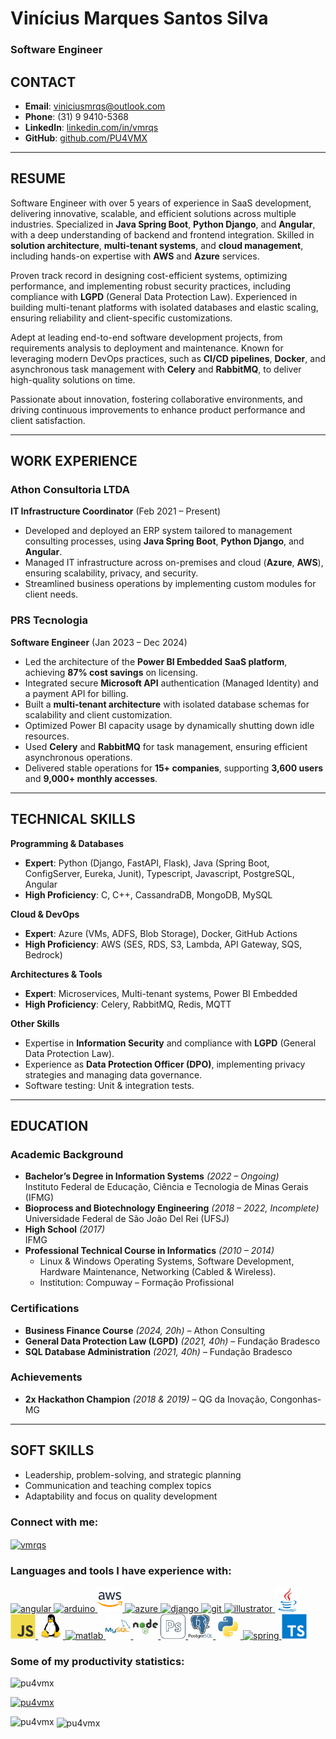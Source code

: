 # **Vinícius Marques Santos Silva**  
### **Software Engineer**  

## **CONTACT**  
- **Email**: [viniciusmrqs@outlook.com](mailto:viniciusmrqs@outlook.com)  
- **Phone**: (31) 9 9410-5368  
- **LinkedIn**: [linkedin.com/in/vmrqs](https://www.linkedin.com/in/vmrqs/)  
- **GitHub**: [github.com/PU4VMX](https://github.com/PU4VMX)  

---

## **RESUME**  
Software Engineer with over 5 years of experience in SaaS development, delivering innovative, scalable, and efficient solutions across multiple industries. Specialized in **Java Spring Boot**, **Python Django**, and **Angular**, with a deep understanding of backend and frontend integration. Skilled in **solution architecture**, **multi-tenant systems**, and **cloud management**, including hands-on expertise with **AWS** and **Azure** services.  

Proven track record in designing cost-efficient systems, optimizing performance, and implementing robust security practices, including compliance with **LGPD** (General Data Protection Law). Experienced in building multi-tenant platforms with isolated databases and elastic scaling, ensuring reliability and client-specific customizations.  

Adept at leading end-to-end software development projects, from requirements analysis to deployment and maintenance. Known for leveraging modern DevOps practices, such as **CI/CD pipelines**, **Docker**, and asynchronous task management with **Celery** and **RabbitMQ**, to deliver high-quality solutions on time.  

Passionate about innovation, fostering collaborative environments, and driving continuous improvements to enhance product performance and client satisfaction.  

---

## **WORK EXPERIENCE**  

### **Athon Consultoria LTDA**  
**IT Infrastructure Coordinator** (Feb 2021 – Present)  
- Developed and deployed an ERP system tailored to management consulting processes, using **Java Spring Boot**, **Python Django**, and **Angular**.  
- Managed IT infrastructure across on-premises and cloud (**Azure**, **AWS**), ensuring scalability, privacy, and security.  
- Streamlined business operations by implementing custom modules for client needs.  

### **PRS Tecnologia**  
**Software Engineer** (Jan 2023 – Dec 2024)  
- Led the architecture of the **Power BI Embedded SaaS platform**, achieving **87% cost savings** on licensing.  
- Integrated secure **Microsoft API** authentication (Managed Identity) and a payment API for billing.  
- Built a **multi-tenant architecture** with isolated database schemas for scalability and client customization.  
- Optimized Power BI capacity usage by dynamically shutting down idle resources.  
- Used **Celery** and **RabbitMQ** for task management, ensuring efficient asynchronous operations.  
- Delivered stable operations for **15+ companies**, supporting **3,600 users** and **9,000+ monthly accesses**.  

---

## **TECHNICAL SKILLS**  

**Programming & Databases**  
- **Expert**: Python (Django, FastAPI, Flask), Java (Spring Boot, ConfigServer, Eureka, Junit), Typescript, Javascript, PostgreSQL, Angular  
- **High Proficiency**: C, C++, CassandraDB, MongoDB, MySQL  

**Cloud & DevOps**  
- **Expert**: Azure (VMs, ADFS, Blob Storage), Docker, GitHub Actions  
- **High Proficiency**: AWS (SES, RDS, S3, Lambda, API Gateway, SQS, Bedrock)  


**Architectures & Tools**  
- **Expert**: Microservices, Multi-tenant systems, Power BI Embedded  
- **High Proficiency**: Celery, RabbitMQ, Redis, MQTT  

**Other Skills**  
- Expertise in **Information Security** and compliance with **LGPD** (General Data Protection Law).  
- Experience as **Data Protection Officer (DPO)**, implementing privacy strategies and managing data governance.  
- Software testing: Unit & integration tests.  


---

## **EDUCATION**  

### **Academic Background**  
- **Bachelor’s Degree in Information Systems** *(2022 – Ongoing)*  
  Instituto Federal de Educação, Ciência e Tecnologia de Minas Gerais (IFMG)  
- **Bioprocess and Biotechnology Engineering** *(2018 – 2022, Incomplete)*  
  Universidade Federal de São João Del Rei (UFSJ)  
- **High School** *(2017)*  
  IFMG  
- **Professional Technical Course in Informatics** *(2010 – 2014)*  
  - Linux & Windows Operating Systems, Software Development, Hardware Maintenance, Networking (Cabled & Wireless).  
  - Institution: Compuway – Formação Profissional  

### **Certifications**  
- **Business Finance Course** *(2024, 20h)* – Athon Consulting  
- **General Data Protection Law (LGPD)** *(2021, 40h)* – Fundação Bradesco  
- **SQL Database Administration** *(2021, 40h)* – Fundação Bradesco  

### **Achievements**  
- **2x Hackathon Champion** *(2018 & 2019)* – QG da Inovação, Congonhas-MG  

---

## **SOFT SKILLS**  
- Leadership, problem-solving, and strategic planning  
- Communication and teaching complex topics  
- Adaptability and focus on quality development  



<h3 align="left">Connect with me:</h3>
<p align="left">
<a href="https://linkedin.com/in/vmrqs" target="blank"><img align="center" src="https://raw.githubusercontent.com/rahuldkjain/github-profile-readme-generator/master/src/images/icons/Social/linked-in-alt.svg" alt="vmrqs" height="30" width="40" /></a>
</p>


<h3 align="left">Languages ​​and tools I have experience with:</h3>
<p align="left"> <a href="https://angular.io" target="_blank" rel="noreferrer"> <img src="https://angular.io/assets/images/logos/angular/angular.svg" alt="angular" width="40" height="40"/> </a> <a href="https://www.arduino.cc/" target="_blank" rel="noreferrer"> <img src="https://cdn.worldvectorlogo.com/logos/arduino-1.svg" alt="arduino" width="40" height="40"/> </a> <a href="https://aws.amazon.com" target="_blank" rel="noreferrer"> <img src="https://raw.githubusercontent.com/devicons/devicon/master/icons/amazonwebservices/amazonwebservices-original-wordmark.svg" alt="aws" width="40" height="40"/> </a> <a href="https://azure.microsoft.com/en-in/" target="_blank" rel="noreferrer"> <img src="https://www.vectorlogo.zone/logos/microsoft_azure/microsoft_azure-icon.svg" alt="azure" width="40" height="40"/> </a> <a href="https://www.djangoproject.com/" target="_blank" rel="noreferrer"> <img src="https://cdn.worldvectorlogo.com/logos/django.svg" alt="django" width="40" height="40"/> </a> <a href="https://git-scm.com/" target="_blank" rel="noreferrer"> <img src="https://www.vectorlogo.zone/logos/git-scm/git-scm-icon.svg" alt="git" width="40" height="40"/> </a> <a href="https://www.adobe.com/in/products/illustrator.html" target="_blank" rel="noreferrer"> <img src="https://www.vectorlogo.zone/logos/adobe_illustrator/adobe_illustrator-icon.svg" alt="illustrator" width="40" height="40"/> </a> <a href="https://www.java.com" target="_blank" rel="noreferrer"> <img src="https://raw.githubusercontent.com/devicons/devicon/master/icons/java/java-original.svg" alt="java" width="40" height="40"/> </a> <a href="https://developer.mozilla.org/en-US/docs/Web/JavaScript" target="_blank" rel="noreferrer"> <img src="https://raw.githubusercontent.com/devicons/devicon/master/icons/javascript/javascript-original.svg" alt="javascript" width="40" height="40"/> </a> <a href="https://www.linux.org/" target="_blank" rel="noreferrer"> <img src="https://raw.githubusercontent.com/devicons/devicon/master/icons/linux/linux-original.svg" alt="linux" width="40" height="40"/> </a> <a href="https://www.mathworks.com/" target="_blank" rel="noreferrer"> <img src="https://upload.wikimedia.org/wikipedia/commons/2/21/Matlab_Logo.png" alt="matlab" width="40" height="40"/> </a> <a href="https://www.mysql.com/" target="_blank" rel="noreferrer"> <img src="https://raw.githubusercontent.com/devicons/devicon/master/icons/mysql/mysql-original-wordmark.svg" alt="mysql" width="40" height="40"/> </a> <a href="https://nodejs.org" target="_blank" rel="noreferrer"> <img src="https://raw.githubusercontent.com/devicons/devicon/master/icons/nodejs/nodejs-original-wordmark.svg" alt="nodejs" width="40" height="40"/> </a> <a href="https://www.photoshop.com/en" target="_blank" rel="noreferrer"> <img src="https://raw.githubusercontent.com/devicons/devicon/master/icons/photoshop/photoshop-line.svg" alt="photoshop" width="40" height="40"/> </a> <a href="https://www.postgresql.org" target="_blank" rel="noreferrer"> <img src="https://raw.githubusercontent.com/devicons/devicon/master/icons/postgresql/postgresql-original-wordmark.svg" alt="postgresql" width="40" height="40"/> </a> <a href="https://www.python.org" target="_blank" rel="noreferrer"> <img src="https://raw.githubusercontent.com/devicons/devicon/master/icons/python/python-original.svg" alt="python" width="40" height="40"/> </a> <a href="https://spring.io/" target="_blank" rel="noreferrer"> <img src="https://www.vectorlogo.zone/logos/springio/springio-icon.svg" alt="spring" width="40" height="40"/> </a> <a href="https://www.typescriptlang.org/" target="_blank" rel="noreferrer"> <img src="https://raw.githubusercontent.com/devicons/devicon/master/icons/typescript/typescript-original.svg" alt="typescript" width="40" height="40"/> </a> </p>


<h3 align="left">Some of my productivity statistics:</h3>

<p align="left"> <img src="https://komarev.com/ghpvc/?username=pu4vmx&label=Profile%20views&color=0e75b6&style=flat" alt="pu4vmx" /> </p>
<p align="left"> <a href="https://github.com/ryo-ma/github-profile-trophy"><img src="https://github-profile-trophy.vercel.app/?username=pu4vmx" alt="pu4vmx" /></a> </p>
<p><img align="left" src="https://github-readme-stats.vercel.app/api/top-langs?username=pu4vmx&show_icons=true&locale=en&layout=compact" alt="pu4vmx" /></p>
<p>&nbsp;<img align="center" src="https://github-readme-stats.vercel.app/api?username=pu4vmx&show_icons=true&locale=en" alt="pu4vmx" /></p>



